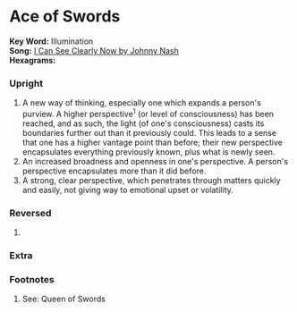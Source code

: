 # Ace of Swords

**Key Word:** Illumination  
**Song:** [I Can See Clearly Now by Johnny Nash](https://youtube.com/watch?v=b0cAWgTPiwM)  
**Hexagrams:** 



### Upright

1) A new way of thinking, especially one which expands a person's purview. A higher perspective<sup>1</sup> (or level of consciousness) has been reached, and as such, the light (of one's consciousness) casts its boundaries further out than it previously could. This leads to a sense that one has a higher vantage point than before; their new perspective encapsulates everything previously known, plus what is newly seen.
2) An increased broadness and openness in one's perspective. A person's perspective encapsulates more than it did before.
3) A strong, clear perspective, which penetrates through matters quickly and easily, not giving way to emotional upset or volatility.



### Reversed

1) 



### Extra





### Footnotes

1. See: Queen of Swords


